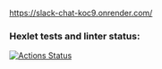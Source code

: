 https://slack-chat-koc9.onrender.com/
### Hexlet tests and linter status:
[![Actions Status](https://github.com/B1ckbeard/frontend-project-12/actions/workflows/hexlet-check.yml/badge.svg)](https://github.com/B1ckbeard/frontend-project-12/actions)